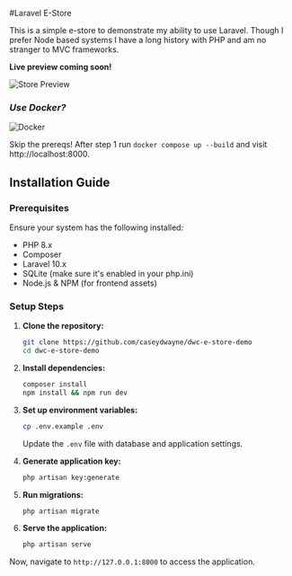 #Laravel E-Store

This is a simple e-store to demonstrate my ability to use Laravel. Though I prefer Node based systems I have a long history with PHP and am no stranger to MVC frameworks. 

**Live preview coming soon!**

![Store Preview](https://temp.caseydwayne.com/dwc-e-store-demo/store-preview.png "Store Preview")

### *Use Docker?*

![Docker](https://www.docker.com/app/uploads/2023/08/logo-guide-logos-1.svg "Docker")

Skip the prereqs! After step 1 run ```docker compose up --build``` and visit http://localhost:8000.

## Installation Guide

### Prerequisites
Ensure your system has the following installed:
- PHP 8.x
- Composer
- Laravel 10.x
- SQLite (make sure it's enabled in your php.ini)
- Node.js & NPM (for frontend assets)

### Setup Steps

1. **Clone the repository:**
   ```bash
   git clone https://github.com/caseydwayne/dwc-e-store-demo
   cd dwc-e-store-demo
   ```

2. **Install dependencies:**
   ```bash
   composer install
   npm install && npm run dev
   ```

3. **Set up environment variables:**
   ```bash
   cp .env.example .env
   ```
   Update the `.env` file with database and application settings.

4. **Generate application key:**
   ```bash
   php artisan key:generate
   ```

5. **Run migrations:**
   ```bash
   php artisan migrate
   ```

6. **Serve the application:**
   ```bash
   php artisan serve
   ```

Now, navigate to `http://127.0.0.1:8000` to access the application.